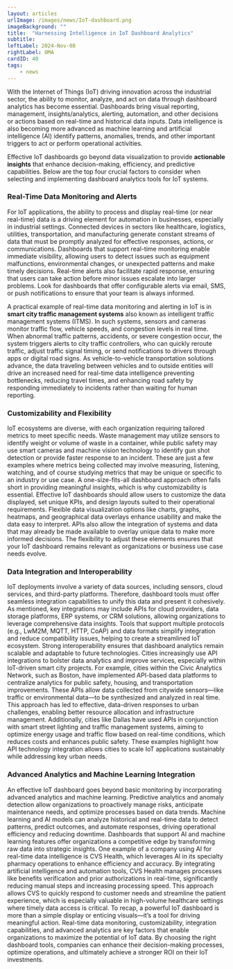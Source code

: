 ```yaml
---
layout: articles
urlImage: /images/news/IoT-dashboard.png
imageBackground: ""
title:  "Harnessing Intelligence in IoT Dashboard Analytics"
subtitle: 
leftLabel: 2024-Nov-08
rightLabel: OMA
cardID: 40
tags: 
    - news
---
```


With the Internet of Things (IoT) driving innovation across the industrial sector, the ability to monitor, analyze, and act on data through dashboard analytics has become essential. Dashboards bring visual reporting, management, insights/analytics, alerting, automation, and other decisions or actions based on real-time and historical data inputs. Data intelligence is also becoming more advanced as machine learning and artificial intelligence (AI) identify patterns, anomalies, trends, and other important triggers to act or perform operational activities.
<!--more-->
Effective IoT dashboards go beyond data visualization to provide **actionable insights** that enhance decision-making, efficiency, and predictive capabilities. Below are the top four crucial factors to consider when selecting and implementing dashboard analytics tools for IoT systems.
### Real-Time Data Monitoring and Alerts
For IoT applications, the ability to process and display real-time (or near real-time) data is a driving element for automation in businesses, especially in industrial settings. Connected devices in sectors like healthcare, logistics, utilities, transportation, and manufacturing generate constant streams of data that must be promptly analyzed for effective responses, actions, or communications. Dashboards that support real-time monitoring enable immediate visibility, allowing users to detect issues such as equipment malfunctions, environmental changes, or unexpected patterns and make timely decisions. Real-time alerts also facilitate rapid response, ensuring that users can take action before minor issues escalate into larger problems.  Look for dashboards that offer configurable alerts via email, SMS, or push notifications to ensure that your team is always informed.  

A practical example of real-time data monitoring and alerting in IoT is in **smart city traffic management systems** also known as intelligent traffic management systems (ITMS). In such systems, sensors and cameras monitor traffic flow, vehicle speeds, and congestion levels in real time. When abnormal traffic patterns, accidents, or severe congestion occur, the system triggers alerts to city traffic controllers, who can quickly reroute traffic, adjust traffic signal timing, or send notifications to drivers through apps or digital road signs. As vehicle-to-vehicle transportation solutions advance, the data traveling between vehicles and to outside entities will drive an increased need for real-time data intelligence preventing bottlenecks, reducing travel times, and enhancing road safety by responding immediately to incidents rather than waiting for human reporting.

### Customizability and Flexibility  

IoT ecosystems are diverse, with each organization requiring tailored metrics to meet specific needs. Waste management may utilize sensors to identify weight or volume of waste in a container, while public safety may use smart cameras and machine vision technology to identify gun shot detection or provide faster response to an incident. These are just a few examples where metrics being collected may involve measuring, listening, watching, and of course studying metrics that may be unique or specific to an industry or use case. A one-size-fits-all dashboard approach often falls short in providing meaningful insights, which is why customizability is essential. Effective IoT dashboards should allow users to customize the data displayed, set unique KPIs, and design layouts suited to their operational requirements. Flexible data visualization options like charts, graphs, heatmaps, and geographical data overlays enhance usability and make the data easy to interpret. APIs also allow the integration of systems and data that may already be made available to overlay unique data to make more informed decisions. The flexibility to adjust these elements ensures that your IoT dashboard remains relevant as organizations or business use case needs evolve.  

### Data Integration and Interoperability  

IoT deployments involve a variety of data sources, including sensors, cloud services, and third-party platforms. Therefore, dashboard tools must offer seamless integration capabilities to unify this data and present it cohesively.  As mentioned, key integrations may include APIs for cloud providers, data storage platforms, ERP systems, or CRM solutions, allowing organizations to leverage comprehensive data insights. Tools that support multiple protocols (e.g., LwM2M, MQTT, HTTP, CoAP) and data formats simplify integration and reduce compatibility issues, helping to create a streamlined IoT ecosystem. Strong interoperability ensures that dashboard analytics remain scalable and adaptable to future technologies.
Cities increasingly use API integrations to bolster data analytics and improve services, especially within IoT-driven smart city projects. For example, cities within the Civic Analytics Network, such as Boston, have implemented API-based data platforms to centralize analytics for public safety, housing, and transportation improvements. These APIs allow data collected from citywide sensors—like traffic or environmental data—to be synthesized and analyzed in real time. This approach has led to effective, data-driven responses to urban challenges, enabling better resource allocation and infrastructure management. Additionally, cities like Dallas have used APIs in conjunction with smart street lighting and traffic management systems, aiming to optimize energy usage and traffic flow based on real-time conditions, which reduces costs and enhances public safety. These examples highlight how API technology integration allows cities to scale IoT applications sustainably while addressing key urban needs.

### Advanced Analytics and Machine Learning Integration

An effective IoT dashboard goes beyond basic monitoring by incorporating advanced analytics and machine learning. Predictive analytics and anomaly detection allow organizations to proactively manage risks, anticipate maintenance needs, and optimize processes based on data trends. Machine learning and AI models can analyze historical and real-time data to detect patterns, predict outcomes, and automate responses, driving operational efficiency and reducing downtime. Dashboards that support AI and machine learning features offer organizations a competitive edge by transforming raw data into strategic insights.
One example of a company using AI for real-time data intelligence is CVS Health, which leverages AI in its specialty pharmacy operations to enhance efficiency and accuracy. By integrating artificial intelligence and automation tools, CVS Health manages processes like benefits verification and prior authorizations in real-time, significantly reducing manual steps and increasing processing speed. This approach allows CVS to quickly respond to customer needs and streamline the patient experience, which is especially valuable in high-volume healthcare settings where timely data access is critical.
To recap, a powerful IoT dashboard is more than a simple display or enticing visuals—it’s a tool for driving meaningful action. Real-time data monitoring, customizability, integration capabilities, and advanced analytics are key factors that enable organizations to maximize the potential of IoT data. By choosing the right dashboard tools, companies can enhance their decision-making processes, optimize operations, and ultimately achieve a stronger ROI on their IoT investments.
